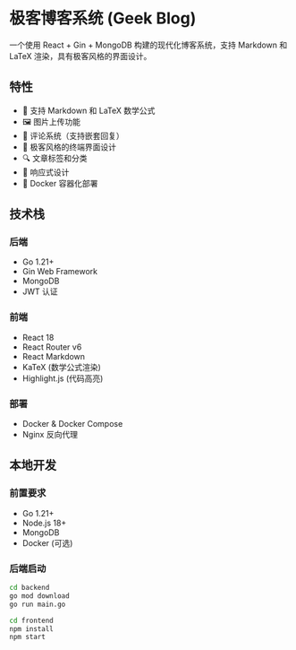 # 极客博客系统 (Geek Blog)

一个使用 React + Gin + MongoDB 构建的现代化博客系统，支持 Markdown 和 LaTeX 渲染，具有极客风格的界面设计。

## 特性

- 📝 支持 Markdown 和 LaTeX 数学公式
- 🖼️ 图片上传功能
- 💬 评论系统（支持嵌套回复）
- 🎨 极客风格的终端界面设计
- 🔍 文章标签和分类
- 📱 响应式设计
- 🐳 Docker 容器化部署

## 技术栈

### 后端
- Go 1.21+
- Gin Web Framework
- MongoDB
- JWT 认证

### 前端
- React 18
- React Router v6
- React Markdown
- KaTeX (数学公式渲染)
- Highlight.js (代码高亮)

### 部署
- Docker & Docker Compose
- Nginx 反向代理

## 本地开发

### 前置要求
- Go 1.21+
- Node.js 18+
- MongoDB
- Docker (可选)

### 后端启动

```bash
cd backend
go mod download
go run main.go

cd frontend
npm install
npm start